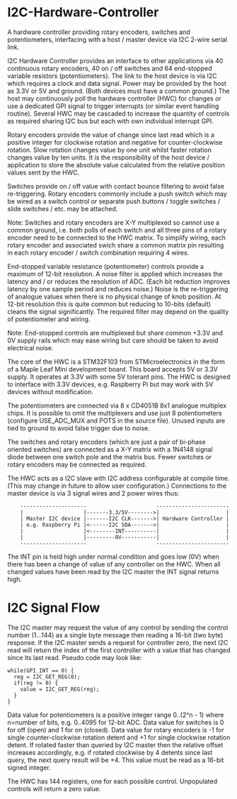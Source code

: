 # I2C-Hardware-Controller
A hardware controller providing rotary encoders, switches and potentiometers, interfacing with a host / master device via I2C 2-wire serial link.

I2C Hardware Controller provides an interface to other applications via 40 continuous rotary encoders, 40 on / off switches and 64 end-stopped variable resistors (potentiometers). The link to the host device is via I2C which requires a clock and data signal. Power may be provided by the host as 3.3V or 5V and ground. (Both devices must have a common ground.) The host may continuously poll the hardware controller (HWC) for changes or use a dedicated GPI signal to trigger interrupts (or similar event handling routine). Several HWC may be cascaded to increase the quantity of controls as required sharing I2C bus but each with own individual interrupt GPI.

Rotary encoders provide the value of change since last read which is a positive integer for clockwise rotation and negative for counter-clockwise rotation. Slow rotation changes value by one unit whilst faster rotation changes value by ten units. It is the responsibility of the host device / application to store the absolute value calculated from the relative position values sent by the HWC. 

Switches provide on / off value with contact bounce filtering to avoid false re-triggering. Rotary encoders commonly include a push switch which may be wired as a switch control or separate push buttons / toggle switches / slide switches / etc. may be attached.

Note: Switches and rotary encoders are X-Y multiplexed so cannot use a common ground, i.e. both polls of each switch and all three pins of a rotary encoder need to be connected to the HWC matrix. To simplify wiring, each rotary encoder and associated swich share a common matrix pin resulting in each rotary encoder / switch combination requiring 4 wires.

End-stopped variable resistance (potentiometer) controls provide a maximum of 12-bit resolution. A noise filter is applied which increases the latency and / or reduces the resolution of ADC. (Each bit reduction improves latency by one sample period and reduces noise.) Noise is the re-triggering of analogue values when there is no physical change of knob position. At 12-bit resolution this is quite common but reducing to 10-bits (default) cleans the signal significantly. The required filter may depend on the quality of potentiometer and wiring.

Note: End-stopped controls are multiplexed but share common +3.3V and 0V supply rails which may ease wiring but care should be taken to avoid electrical noise.

The core of the HWC is a STM32F103 from STMicroelectronics in the form of a Maple Leaf Mini development board. This board accepts 5V or 3.3V supply. It operates at 3.3V with some 5V tolerant pins. The HWC is designed to interface with 3.3V devices, e.g. Raspberry Pi but may work with 5V devices without modification.

The potentiometers are connected via 8 x CD4051B 8x1 analogue multiplex chips. It is possible to omit the multiplexers and use just 8 potentiometers (configure USE_ADC_MUX and POTS in the source file). Unused inputs are tied to ground to avoid false trigger due to noise.

The switches and rotary encoders (which are just a pair of bi-phase oriented switches) are connected as a X-Y matrix with a 1N4148 signal diode between one switch pole and the matrix bus. Fewer switches or rotary encoders may be connected as required.

The HWC acts as a I2C slave with I2C address configurable at compile time. (This may change in future to allow user configuration.) Connections to the master device is via 3 signal wires and 2 power wires thus:

        ---------------------                      -----------------------
        |                   |-------3.3/5V-------->|                     |
        | Master I2C device |-------I2C CLK------->| Hardware Controller |
        | e.g. Raspberry Pi |<------I2C SDA------->|                     |
        |                   |<--------INT----------|                     |
        |                   |---------0V-----------|                     |
        ---------------------                      -----------------------

The INT pin is held high under normal condition and goes low (0V) when there has been a change of value of any controller on the HWC. When all changed values have been read by the I2C master the INT signal returns high.

# I2C Signal Flow

The I2C master may request the value of any control by sending the control number (1...144) as a single byte message then reading a 16-bit (two byte) response. If the I2C master sends a request for controller zero, the next I2C read will return the index of the first controller with a value that has changed since its last read. Pseudo code may look like:

```
while(GPI_INT == 0) {
  reg = I2C_GET_REG(0);
  if(reg != 0) {
    value = I2C_GET_REG(reg);
  }
}
```

Data value for potentiometers is a positive integer range 0..(2^n - 1) where n=number of bits, e.g. 0..4095 for 12-bit ADC.
Data value for switches is 0 for off (open) and 1 for on (closed).
Data value for rotary encoders is -1 for single counter-clockwise rotation detent and +1 for single clockwise rotation detent. If rotated faster than queried by I2C master then the relative offset increases accordingly, e.g. if rotated clockwise by 4 detents since last query, the next query result will be +4. This value must be read as a 16-bit signed integer.

The HWC has 144 registers, one for each possible control. Unpopulated controls will return a zero value.
